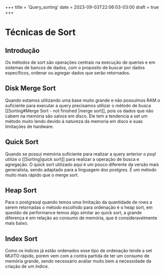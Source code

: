 +++
title = 'Query_sorting'
date = 2023-09-03T22:06:03-03:00
draft = true
+++

# Técnicas de Sort

## Introdução

Os métodos de sort são operações centrais na execução de queries e em sistemas de bancos de dados, com o proposito de buscar por dados específicos, ordenar ou agregar dados que serão retornados.

## Disk Merge Sort

Quando estamos utilizando uma base muito grande e não possuímos RAM o suficiente para executar a query precisamos utilizar o método de busca [[Sorting#Merge Sort - not finished |merge sort]], pois os dados que não cabem na memória são salvos em disco. Ele tem a tendencia a set um método muito lendo devido à natureza da memoria em disco e suas limitações de hardware.

## Quick Sort

Quando se possui memória suficiente para realizar a query anterior o _psql_ utilize o [[Sorting|quick sort]] para realizar a operação de busca e agregação. O quick sort utilizado aqui é um pouco diferente da versão mais generalista, sendo adaptado para a linguagem dos postgres. É um método muito mais rápido que o merge sort.

## Heap Sort

Para o postgresql quando temos uma limitação da quantidade de rows a serem retornadas o método escolhido para ordenação é o heap sort, em questão de performance temos algo similar ao quick sort, a grande diferença é em relação ao consumo de memória, que é consideravelmente mais baixo.

## Index Sort

Como os índices já estão ordenados esse tipo de ordenação tende a set MUITO rápido, porem vem com a contra partida de ter um consumo de memória grande, sendo necessário avaliar muito bem a necessidade da criação de um índice.

